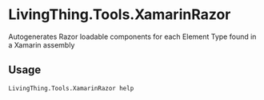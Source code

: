 # LivingThing.Tools.XamarinRazor
Autogenerates Razor loadable components for each Element Type found in a Xamarin assembly

Usage
---
```
LivingThing.Tools.XamarinRazor help
```
